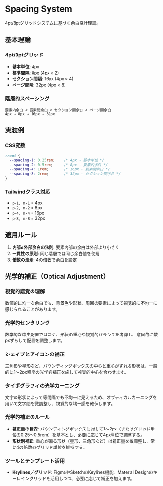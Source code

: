 # Spacing System

4pt/8ptグリッドシステムに基づく余白設計理論。

## 基本理論

### 4pt/8ptグリッド

* **基本単位**: 4px
* **標準間隔**: 8px (4px × 2)
* **セクション間隔**: 16px (4px × 4)
* **ページ間隔**: 32px (4px × 8)

### 階層的スペーシング

```
要素内余白 < 要素間余白 < セクション間余白 < ページ間余白
4px → 8px → 16px → 32px
```

## 実装例

### CSS変数

```css
:root {
  --spacing-1: 0.25rem;    /* 4px - 基本単位 */
  --spacing-2: 0.5rem;     /* 8px - 要素内余白 */
  --spacing-4: 1rem;       /* 16px - 要素間余白 */
  --spacing-8: 2rem;       /* 32px - セクション間余白 */
}
```

### Tailwindクラス対応

* `p-1, m-1` = 4px
* `p-2, m-2` = 8px
* `p-4, m-4` = 16px
* `p-8, m-8` = 32px

## 適用ルール

1. **内部≤外部余白の法則**: 要素内部の余白は外部より小さく
2. **一貫性の原則**: 同じ階層では同じ余白値を使用
3. **倍数の法則**: 4の倍数で余白を設定

## 光学的補正（Optical Adjustment）

### 視覚的錯覚の理解

数値的に均一な余白でも、背景色や形状、周囲の要素によって視覚的に不均一に感じられることがあります。

### 光学的センタリング

数学的な中央配置ではなく、形状の重心や視覚的バランスを考慮し、意図的に数pxずらして配置を調整します。

### シェイプとアイコンの補正

三角形や星形など、バウンディングボックスの中心と重心がずれる形状は、一般的に1〜2px程度の光学的補正を施して視覚的中心を合わせます。

### タイポグラフィの光学カーニング

文字の形状によって等間隔でも不均一に見えるため、オプティカルカーニングを用いて文字間を微調整し、視覚的な均一感を確保します。

### 光学的補正のルール

* **補正量の目安**: バウンディングボックスに対して1〜2px（またはグリッド単位の0.25〜0.5rem）を基本とし、必要に応じて4px単位で調整する。
* **形状別補正**: 重心が偏る形状（星形、三角形など）は補正量を微調整し、常に4の倍数のグリッド単位を維持する。

### ツールとテンプレート活用

* **Keylines／グリッド**: FigmaやSketchのKeylines機能、Material Designのキーレイングリッドを活用しつつ、必要に応じて補正を加えます。